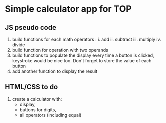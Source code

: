 # Simple calculator app for TOP

## JS pseudo code

1. build functions for each math operators :
   i. add
   ii. subtract
   iii. multiply
   iv. divide
2. build function for operation with two operands
3. build functions to populate the display every time a button is clicked, keystroke would be nice too. Don't forget to store the value of each button
4. add another function to display the result

## HTML/CSS to do

1. create a calculator with:
   - display,
   - buttons for digits,
   - all operators (including equal)
